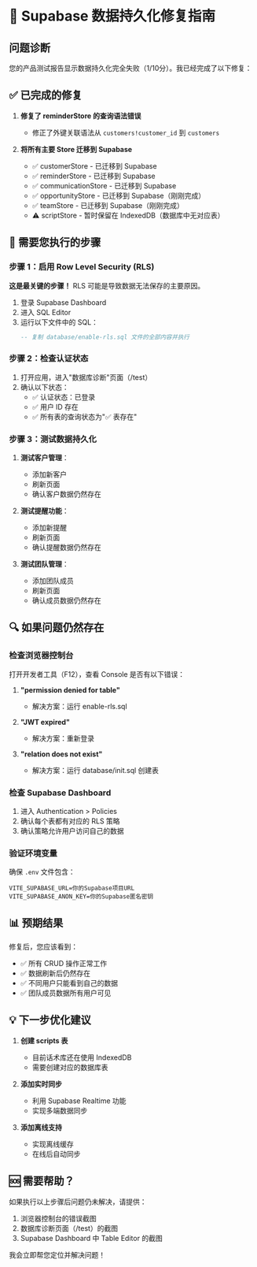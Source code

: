 # 🔧 Supabase 数据持久化修复指南

## 问题诊断

您的产品测试报告显示数据持久化完全失败（1/10分）。我已经完成了以下修复：

## ✅ 已完成的修复

1. **修复了 reminderStore 的查询语法错误**
   - 修正了外键关联语法从 `customers!customer_id` 到 `customers`

2. **将所有主要 Store 迁移到 Supabase**
   - ✅ customerStore - 已迁移到 Supabase
   - ✅ reminderStore - 已迁移到 Supabase
   - ✅ communicationStore - 已迁移到 Supabase
   - ✅ opportunityStore - 已迁移到 Supabase（刚刚完成）
   - ✅ teamStore - 已迁移到 Supabase（刚刚完成）
   - ⚠️ scriptStore - 暂时保留在 IndexedDB（数据库中无对应表）

## 🚨 需要您执行的步骤

### 步骤 1：启用 Row Level Security (RLS)

**这是最关键的步骤！** RLS 可能是导致数据无法保存的主要原因。

1. 登录 Supabase Dashboard
2. 进入 SQL Editor
3. 运行以下文件中的 SQL：
   ```sql
   -- 复制 database/enable-rls.sql 文件的全部内容并执行
   ```

### 步骤 2：检查认证状态

1. 打开应用，进入"数据库诊断"页面（/test）
2. 确认以下状态：
   - ✅ 认证状态：已登录
   - ✅ 用户 ID 存在
   - ✅ 所有表的查询状态为"✅ 表存在"

### 步骤 3：测试数据持久化

1. **测试客户管理**：
   - 添加新客户
   - 刷新页面
   - 确认客户数据仍然存在

2. **测试提醒功能**：
   - 添加新提醒
   - 刷新页面
   - 确认提醒数据仍然存在

3. **测试团队管理**：
   - 添加团队成员
   - 刷新页面
   - 确认成员数据仍然存在

## 🔍 如果问题仍然存在

### 检查浏览器控制台

打开开发者工具（F12），查看 Console 是否有以下错误：

1. **"permission denied for table"**
   - 解决方案：运行 enable-rls.sql

2. **"JWT expired"**
   - 解决方案：重新登录

3. **"relation does not exist"**
   - 解决方案：运行 database/init.sql 创建表

### 检查 Supabase Dashboard

1. 进入 Authentication > Policies
2. 确认每个表都有对应的 RLS 策略
3. 确认策略允许用户访问自己的数据

### 验证环境变量

确保 `.env` 文件包含：
```
VITE_SUPABASE_URL=你的Supabase项目URL
VITE_SUPABASE_ANON_KEY=你的Supabase匿名密钥
```

## 📊 预期结果

修复后，您应该看到：

- ✅ 所有 CRUD 操作正常工作
- ✅ 数据刷新后仍然存在
- ✅ 不同用户只能看到自己的数据
- ✅ 团队成员数据所有用户可见

## 💡 下一步优化建议

1. **创建 scripts 表**
   - 目前话术库还在使用 IndexedDB
   - 需要创建对应的数据库表

2. **添加实时同步**
   - 利用 Supabase Realtime 功能
   - 实现多端数据同步

3. **添加离线支持**
   - 实现离线缓存
   - 在线后自动同步

## 🆘 需要帮助？

如果执行以上步骤后问题仍未解决，请提供：

1. 浏览器控制台的错误截图
2. 数据库诊断页面（/test）的截图
3. Supabase Dashboard 中 Table Editor 的截图

我会立即帮您定位并解决问题！